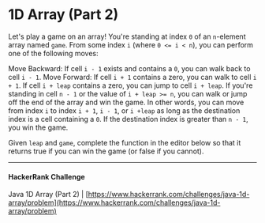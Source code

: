 # 1D Array (Part 2)

Let's play a game on an array! You're standing at index `0` of an `n`-element array named `game`. From some index `i` (where `0 <= i < n`), you can perform one of the following moves:

Move Backward: If cell `i - 1` exists and contains a `0`, you can walk back to cell `i - 1`.
Move Forward:
If cell `i + 1` contains a zero, you can walk to cell `i + 1`.
If cell `i + leap` contains a zero, you can jump to cell `i + leap`.
If you're standing in cell `n - 1` or the value of `i + leap >= n`, you can walk or jump off the end of the array and win the game.
In other words, you can move from index `i` to index `i + 1`, `i - 1`, or `i +leap` as long as the destination index is a cell containing a `0`. If the destination index is greater than `n - 1`, you win the game.

Given `leap` and `game`, complete the function in the editor below so that it returns true if you can win the game (or false if you cannot).

---

#### HackerRank Challenge

  Java 1D Array (Part 2) | [https://www.hackerrank.com/challenges/java-1d-array/problem](https://www.hackerrank.com/challenges/java-1d-array/problem)